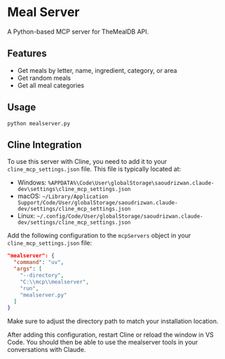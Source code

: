 # Meal Server

A Python-based MCP server for TheMealDB API.

## Features

- Get meals by letter, name, ingredient, category, or area
- Get random meals
- Get all meal categories

## Usage

```
python mealserver.py
```

## Cline Integration

To use this server with Cline, you need to add it to your `cline_mcp_settings.json` file. This file is typically located at:

- Windows: `%APPDATA%\Code\User\globalStorage\saoudrizwan.claude-dev\settings\cline_mcp_settings.json`
- macOS: `~/Library/Application Support/Code/User/globalStorage/saoudrizwan.claude-dev/settings/cline_mcp_settings.json`
- Linux: `~/.config/Code/User/globalStorage/saoudrizwan.claude-dev/settings/cline_mcp_settings.json`

Add the following configuration to the `mcpServers` object in your `cline_mcp_settings.json` file:

```json
"mealserver": {
  "command": "uv",
  "args": [
    "--directory",
    "C:\\mcp\\mealserver",
    "run",
    "mealserver.py"
  ]
}
```

Make sure to adjust the directory path to match your installation location.

After adding this configuration, restart Cline or reload the window in VS Code. You should then be able to use the mealserver tools in your conversations with Claude.
